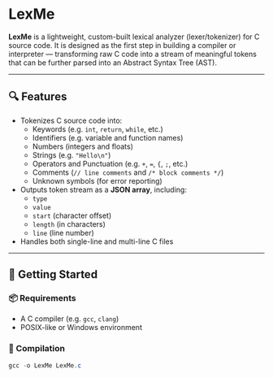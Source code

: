 # LexMe

**LexMe** is a lightweight, custom-built lexical analyzer (lexer/tokenizer) for C source code. It is designed as the first step in building a compiler or interpreter — transforming raw C code into a stream of meaningful tokens that can be further parsed into an Abstract Syntax Tree (AST).

---

## 🔍 Features

- Tokenizes C source code into:
  - Keywords (e.g. `int`, `return`, `while`, etc.)
  - Identifiers (e.g. variable and function names)
  - Numbers (integers and floats)
  - Strings (e.g. `"Hello\n"`)
  - Operators and Punctuation (e.g. `+`, `=`, `{`, `;`, etc.)
  - Comments (`// line comments` and `/* block comments */`)
  - Unknown symbols (for error reporting)
- Outputs token stream as a **JSON array**, including:
  - `type`
  - `value`
  - `start` (character offset)
  - `length` (in characters)
  - `line` (line number)
- Handles both single-line and multi-line C files

---

## 🚀 Getting Started

### 📦 Requirements

- A C compiler (e.g. `gcc`, `clang`)
- POSIX-like or Windows environment

### 🔧 Compilation

```powershell
gcc -o LexMe LexMe.c
```
